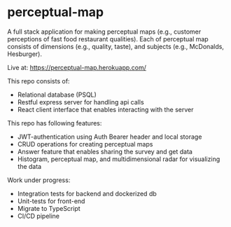 # perceptual-map
A full stack application for making perceptual maps (e.g., customer perceptions of fast food restaurant qualities).
Each of perceptual map consists of dimensions (e.g., quality, taste), and subjects (e.g., McDonalds, Hesburger).

Live at:
https://perceptual-map.herokuapp.com/

This repo consists of:
- Relational database (PSQL)
- Restful express server for handling api calls
- React client interface that enables interacting with the server

This repo has following features:
- JWT-authentication using Auth Bearer header and local storage
- CRUD operations for creating perceptual maps
- Answer feature that enables sharing the survey and get data
- Histogram, perceptual map, and multidimensional radar for visualizing the data

Work under progress:
- Integration tests for backend and dockerized db
- Unit-tests for front-end
- Migrate to TypeScript
- CI/CD pipeline
